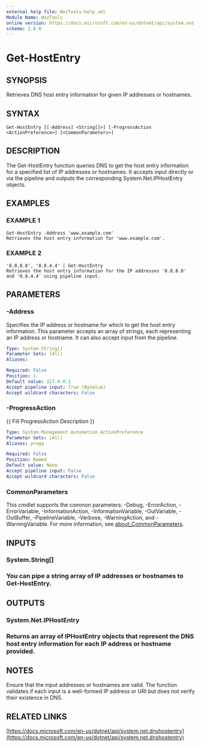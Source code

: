 ```yaml
---
external help file: WozTools-help.xml
Module Name: WozTools
online version: https://docs.microsoft.com/en-us/dotnet/api/system.net.dnshostentry
schema: 2.0.0
---
```


# Get-HostEntry

## SYNOPSIS
Retrieves DNS host entry information for given IP addresses or hostnames.

## SYNTAX

```
Get-HostEntry [[-Address] <String[]>] [-ProgressAction <ActionPreference>] [<CommonParameters>]
```

## DESCRIPTION
The Get-HostEntry function queries DNS to get the host entry information for a specified list of IP addresses or hostnames.
It accepts input directly or via the pipeline and outputs the corresponding System.Net.IPHostEntry objects.

## EXAMPLES

### EXAMPLE 1
```
Get-HostEntry -Address 'www.example.com'
Retrieves the host entry information for 'www.example.com'.
```

### EXAMPLE 2
```
'8.8.8.8', '8.8.4.4' | Get-HostEntry
Retrieves the host entry information for the IP addresses '8.8.8.8' and '8.8.4.4' using pipeline input.
```

## PARAMETERS

### -Address
Specifies the IP address or hostname for which to get the host entry information.
This parameter accepts an array of strings, each representing an IP address or hostname.
It can also accept input from the pipeline.

```yaml
Type: System.String[]
Parameter Sets: (All)
Aliases:

Required: False
Position: 1
Default value: 127.0.0.1
Accept pipeline input: True (ByValue)
Accept wildcard characters: False
```

### -ProgressAction
{{ Fill ProgressAction Description }}

```yaml
Type: System.Management.Automation.ActionPreference
Parameter Sets: (All)
Aliases: proga

Required: False
Position: Named
Default value: None
Accept pipeline input: False
Accept wildcard characters: False
```

### CommonParameters
This cmdlet supports the common parameters: -Debug, -ErrorAction, -ErrorVariable, -InformationAction, -InformationVariable, -OutVariable, -OutBuffer, -PipelineVariable, -Verbose, -WarningAction, and -WarningVariable. For more information, see [about_CommonParameters](http://go.microsoft.com/fwlink/?LinkID=113216).

## INPUTS

### System.String[]
### You can pipe a string array of IP addresses or hostnames to Get-HostEntry.
## OUTPUTS

### System.Net.IPHostEntry
### Returns an array of IPHostEntry objects that represent the DNS host entry information for each IP address or hostname provided.
## NOTES
Ensure that the input addresses or hostnames are valid.
The function validates if each input is a well-formed IP address or URI but does not verify their existence in DNS.

## RELATED LINKS

[https://docs.microsoft.com/en-us/dotnet/api/system.net.dnshostentry](https://docs.microsoft.com/en-us/dotnet/api/system.net.dnshostentry)

